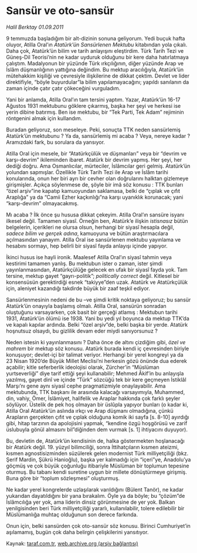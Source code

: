 # Sansür ve oto-sansür 

*Halil Berktay 01.09.2011*

<div class="yazi"><p>9 temmuzda başladığım bir alt-dizinin sonuna geliyorum. Yedi buçuk hafta oluyor, Atilla Oral’ın <i>Atatürk’ün Sansürlenen Mektubu</i> kitabından yola çıkalı. Daha çok, Atatürk’ün bilim ve tarih anlayışını eleştirdim. Türk Tarih Tezi ve Güneş-Dil Teorisi’nin ne kadar uyduruk olduğunu bir kere daha hatırlatmaya çalıştım. Madalyonun bir yüzünde Türk ırkçılığının, diğer yüzünde Arap ve İslâm düşmanlığının yattığına değindim. Bu mektup aracılığıyla, Atatürk’ün mütehakkim kişiliği ve çevresiyle ilişkilerine de dikkat çektim. Devlet ve lider direktifiyle, “böyle buyurdular”la bilim yapılamayacağını; yapıldı sanılanın da zaman içinde çatır çatır çökeceğini vurguladım. </p>
<p>Yani bir anlamda, Atilla Oral’ın tam tersini yaptım. Yazar, Atatürk’ün 16-17 Ağustos 1931 mektubunu göklere çıkarmış, başka her şeyi ve herkesi ise yerin dibine batırmış. Ben ise mektubu, bir “Tek Parti, Tek Adam” rejiminin röntgenini almak için kullandım.</p>
<p>Buradan geliyoruz, son meseleye. Peki, sonuçta TTK neden sansürlemiş Atatürk’ün mektubunu ? Ya da, sansürlemiş mi acaba ? Veya, nereye kadar ? Aramızdaki fark, bu sorulara da yansıyor. </p>
<p>Atilla Oral için mesele, bir “Atatürkçülük ve düşmanları” veya bir “devrim ve karşı-devrim” ikileminden ibaret. Atatürk bir devrim yapmış. Her şeyi, her dediği doğru. Ama Osmanlıcılar, mürteciler, İslâmcılar geri gelmiş. Atatürk’ün yolundan sapmışlar. Özellikle Türk Tarih Tezi ile Arap ve İslâm tarihi konularında, onun her biri ayrı bir cevher olan doğrularını halktan gizlemeye girişmişler. Açıkça söylenmese de, şöyle bir imâ söz konusu : TTK bunları “özel arşiv”ine kapatıp kamuoyundan saklamasa, belki de “çıplak ve çıfıt Araplığa” ya da “Camii Ezher kaçkınlığı”na karşı uyanıklık korunacak; yani “karşı-devrim” olmayacakmış. </p>
<p>Mı acaba ? İlk önce şu hususa dikkat çekeyim. Atilla Oral’ın sansüre isyanı ilkesel değil. Tamamen siyasî. Örneğin ben, Atatürk’e ilişkin <i>istisnasız</i> bütün belgelerin, içerikleri ne olursa olsun, herhangi bir siyasî hesapla değil, <i>sadece bilim ve gerçek adına</i>, kamuoyuna ve bütün araştırmacılara açılmasından yanayım. Atilla Oral ise sansürlenen mektubu yayınlama ve hesabını sormayı, hep belirli bir siyasî fayda anlayışı içinde yapıyor.</p>
<p>İkinci husus ise hayli ironik. Maalesef Atilla Oral’ın siyasî tahmin veya kestirimi tamamen yanlış. Bu mektubun ister o zaman, ister şimdi yayınlanmasından, Atatürkçülüğe gelecek en ufak bir siyasî fayda yok. Tam tersine, mektup gayet “gayrı-politik”; <i>politically correct</i> değil. Kitlesel bir konsensüsün gerektirdiği esnek “takiyye”den uzak. Atatürk ve Atatürkçülük için, aleniyet kazandığı takdirde büyük bir zaaf teşkil ediyor.</p>
<p>Sansürlenmesinin nedeni de bu –ve şimdi kritik noktaya geliyoruz; bu sansür Atatürk’ün onayıyla başlamış olmalı. Atilla Oral, sansürün sonradan oluştuğunu varsayarken, çok basit bir gerçeği atlamış : Mektubun tarihi 1931, Atatürk’ün ölümü ise 1938. Yani bu yedi yıl boyunca da mektup TTK’da ve kapalı kapılar ardında. Belki “özel arşiv”de, belki başka bir yerde. Atatürk hoşnutsuz olsaydı, bu gizlilik devam eder miydi sanıyorsunuz ? </p>
<p>Neden istesin ki yayınlanmasını ? Daha önce de altını çizdiğim gibi, <i>özel ve mahrem</i> bir mektup söz konusu. Atatürk burada kendi iç çevresinden biriyle konuşuyor; devlet-içi bir talimat veriyor. Herhangi bir yerel kongreyi ya da 23 Nisan 1920’de Büyük Millet Meclisi’ni herkesin gözü önünde dua ederek açabilir; kitle seferberlik ideolojisi olarak, Zürcher’in “Müslüman yurtseverliği” diye tarif ettiği şeyi kullanabilir; Mehmed Âkif’in bu anlayışla yazılmış, gayet dinî ve içinde “Türk” sözcüğü tek bir kere geçmeyen İstiklâl Marşı’nı gene aynı siyasî cephe pragmatizmiyle onaylayabilir. Ama mektubunda, TTK başkanı ile arasında kalacağı varsayımıyla, Muhammed, din, vahiy, Ömer, İslâmiyet, halifelik ve Araplar hakkında çok farklı şeyler söylüyor. Üstelik de pek hoş olmayan bir üslûpla yapıyor bunları (o kadar ki, Atilla Oral Atatürk’ün aslında ırkçı ve Arap düşmanı olmadığına, çünkü Arapların gerçekten çıfıt ve çıplak olduğuna komik iki sayfa [s. 8-10] ayırdığı gibi, hitap tarzının da apolojisini yapmak, “kendine özgü hoşgörüsü ve zarif üslubuyla gönül almasını bil”diğinden dem vurmak [s. 1] ihtiyacını duyuyor).</p>
<p>Bu, devletin de, Atatürk’ün kendisinin de, halka göstermekten hoşlanacağı bir Atatürk değil. 19. yüzyıl bilimciliği, sonra İttihatçıların kısmen ateizmi, kısmen agnostisizminden süzülerek gelen modernist Türk milliyetçiliği (bkz. Şerif Mardin, Şükrü Hanioğlu), başka yer kalmadığı için “içeri”ye, Anadolu’ya göçmüş ve çok büyük çoğunluğu itibariyle Müslüman bir toplumun tepesine oturmuş. Bu tabanı kendi suretine uygun bir millete dönüştürmeye girişmiş. Buna göre bir “toplum sözleşmesi” oluşturmuş. </p>
<p>Ne kadar yerel kongrelerde uzlaşılarak varıldığını (Bülent Tanör), ne kadar yukarıdan dayatıldığını bir yana bırakalım. Öyle ya da böyle; bu “çözüm”de İslâmcılığa yer yok, ama liderin dinsiz görünmesine de yer yok. Balkan yenilgisinden beri Türk milliyetçiliği yararlı, kullanılabilir, tolere edilebilir bir Müslümanlığa muhtaç olduğunun son derece farkında.</p>
<p>Onun için, belki sansürden çok oto-sansür söz konusu. Birinci Cumhuriyet’in aşılamamış, bugün çok daha belirgin çelişkilerini yansıtıyor. </p>
</div>

Kaynak: [taraf.com.tr](http://www.taraf.com.tr/halil-berktay/makale-sansur-ve-oto-sansur.htm), [web.archive.org (arşiv bağlantısı)](http://web.archive.org/web/20131023082816/http://www.taraf.com.tr/halil-berktay/makale-sansur-ve-oto-sansur.htm)
